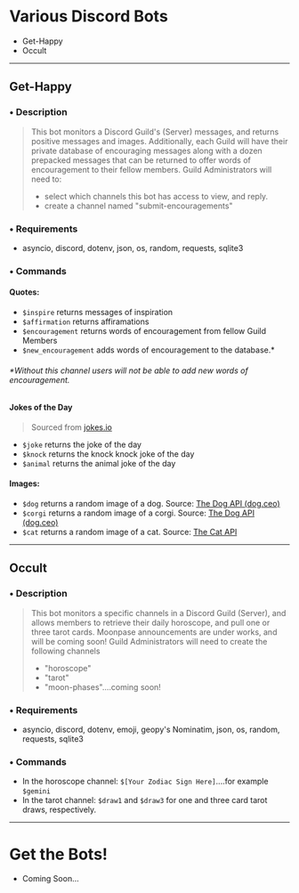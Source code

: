 # Various Discord Bots
* Get-Happy
* Occult

---

## **Get-Happy**
### • Description 
> This bot monitors a Discord Guild's (Server) messages, and returns positive messages and images.
> Additionally, each Guild will have their private database of encouraging messages along with a dozen
> prepacked messages that can be returned to offer words of encouragement to their fellow members.
> Guild Administrators will need to: 
>   - select which channels this bot has access to view, and reply. 
>   - create a channel named "submit-encouragements" 

### • Requirements
  - asyncio, discord, dotenv, json, os, random, requests, sqlite3

### • Commands

#### Quotes:
  - `$inspire` returns messages of inspiration
  - `$affirmation` returns affiramations
  - `$encouragement` returns words of encouragement from fellow Guild Members
  - `$new_encouragement` adds words of encouragement to the database.*

###### *Without this channel users will not be able to add new words of encouragement.

#### Jokes of the Day
> Sourced from [jokes.io](https://jokes.one/api/joke/#python)
  - `$joke` returns the joke of the day
  - `$knock` returns the knock knock joke of the day
  - `$animal` returns the animal joke of the day

#### Images:
  - `$dog` returns a random image of a dog. Source: [The Dog API (dog.ceo)](https://dog.ceo)
  - `$corgi` returns a random image of a corgi. Source: [The Dog API (dog.ceo)](https://dog.ceo)
  - `$cat` returns a random image of a cat. Source: [The Cat API](https://thecatapi.com/)

---

## Occult
### • Description 
> This bot monitors a specific channels in a Discord Guild (Server), and allows members to retrieve their daily
> horoscope, and pull one or three tarot cards. Moonpase announcements are under works, and will be coming soon!
> Guild Administrators will need to create the following channels
>   - "horoscope"
>   - "tarot"
>   - "moon-phases"....coming soon!

### • Requirements
  - asyncio, discord, dotenv, emoji, geopy's Nominatim, json, os, random, requests, sqlite3

### • Commands
- In the horoscope channel: `$[Your Zodiac Sign Here]`....for example `$gemini`
- In the tarot channel: `$draw1` and `$draw3` for one and three card tarot draws, respectively.

---

# Get the Bots!
- Coming Soon...
